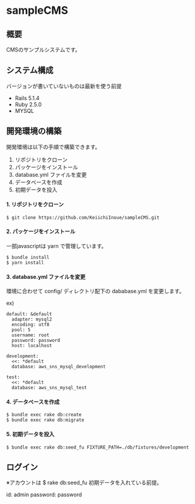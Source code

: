 # sampleCMS

## 概要
CMSのサンプルシステムです。

## システム構成

バージョンが書いていないものは最新を使う前提

- Rails 5.1.4
- Ruby 2.5.0
- MYSQL

## 開発環境の構築

開発環境は以下の手順で構築できます。

1. リポジトリをクローン
2. パッケージをインストール
3. database.yml ファイルを変更
4. データベースを作成
5. 初期データを投入

#### 1. リポジトリをクローン

```
$ git clone https://github.com/KeiichiInoue/sampleCMS.git
```

#### 2. パッケージをインストール

一部javascriptは yarn で管理しています。


```
$ bundle install
$ yarn install
```

#### 3. database.yml ファイルを変更

環境に合わせて config/ ディレクトリ配下の dababase.yml を変更します。

ex)

```
default: &default
  adapter: mysql2
  encoding: utf8
  pool: 5
  username: root
  password: password
  host: localhost

development:
  <<: *default
  database: aws_sns_mysql_development

test:
  <<: *default
  database: aws_sns_mysql_test

```

#### 4. データベースを作成

```
$ bundle exec rake db:create
$ bundle exec rake db:migrate
```

#### 5. 初期データを投入

```
$ bundle exec rake db:seed_fu FIXTURE_PATH=./db/fixtures/development
```

## ログイン

※アカウントは $ rake db:seed_fu 初期データを入れている前提。

id: admin
password: password
